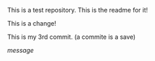 This is a test repository. 
This is the readme for it!

This is a change!

This is my 3rd commit. (a commite is a save)

*message*